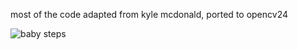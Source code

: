 
most of the code adapted from kyle mcdonald, ported to opencv24


![baby steps](threephase/blob/master/Clip_threephase1.png")
